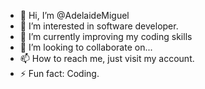 - 👋 Hi, I’m @AdelaideMiguel
- 👀 I’m interested in software developer.
- 🌱 I’m currently improving my coding skills
- 💞️ I’m looking to collaborate on...
- 📫 How to reach me, just visit my account.
- ⚡ Fun fact: Coding.

<!---
AdelaideMiguel/AdelaideMiguel is a ✨ special ✨ repository because its `README.md` (this file) appears on your GitHub profile.
You can click the Preview link to take a look at your changes.
--->
